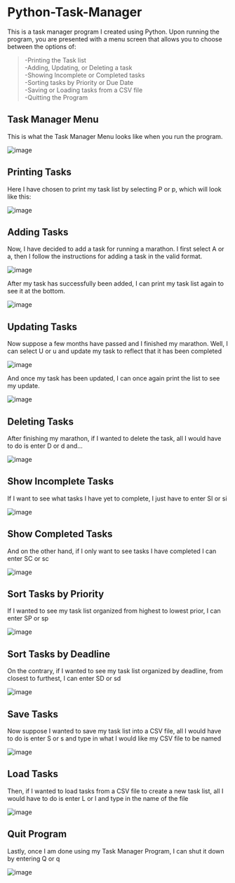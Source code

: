# Python-Task-Manager

This is a task manager program I created using Python. Upon running the program, you are presented with a menu screen that allows you to choose between the options of:  
>-Printing the Task list   
>-Adding, Updating, or Deleting a task  
>-Showing Incomplete or Completed tasks  
>-Sorting tasks by Priority or Due Date  
>-Saving or Loading tasks from a CSV file  
>-Quitting the Program
  
  
## Task Manager Menu
    
  
This is what the Task Manager Menu looks like when you run the program.
    
  
![image](https://github.com/AryanShukla52/Python-Task-Manager/assets/102696882/6564370e-9437-44c2-8a03-c292d76bd8d3)
  
  
## Printing Tasks
  
  
Here I have chosen to print my task list by selecting P or p, which will look like this:
  
  
![image](https://github.com/AryanShukla52/Python-Task-Manager/assets/102696882/7ba20f53-4f0d-477a-966b-725241269acc)


  
  
## Adding Tasks
  
  
Now, I have decided to add a task for running a marathon. I first select A or a, then I follow the instructions for adding a task in the valid format.


![image](https://github.com/AryanShukla52/Python-Task-Manager/assets/102696882/1fae81aa-e2bf-4968-b42c-1c7a88a4ef15)
  
  
After my task has successfully been added, I can print my task list again to see it at the bottom.
  
  
![image](https://github.com/AryanShukla52/Python-Task-Manager/assets/102696882/ce9c43d1-3c7d-4f19-83b5-5527760c89c7)


## Updating Tasks

  
Now suppose a few months have passed and I finished my marathon. Well, I can select U or u and update my task to reflect that it has been completed


![image](https://github.com/AryanShukla52/Python-Task-Manager/assets/102696882/d14df1d8-5d88-4fcd-8c1a-441d07615173)


And once my task has been updated, I can once again print the list to see my update.


![image](https://github.com/AryanShukla52/Python-Task-Manager/assets/102696882/2c560cb7-612c-4e1c-b581-faabbf0b619f)

## Deleting Tasks

After finishing my marathon, if I wanted to delete the task, all I would have to do is enter D or d and...

![image](https://github.com/AryanShukla52/Python-Task-Manager/assets/102696882/61e0ac8c-29a7-47a0-9068-a79e38e4a3c4)

## Show Incomplete Tasks

If I want to see what tasks I have yet to complete, I just have to enter SI or si

![image](https://github.com/AryanShukla52/Python-Task-Manager/assets/102696882/a0b74fd8-a33a-4652-a810-9d4dd8181842)


## Show Completed Tasks

And on the other hand, if I only want to see tasks I have completed I can enter SC or sc

![image](https://github.com/AryanShukla52/Python-Task-Manager/assets/102696882/f06479f8-11fd-4470-8462-eb4358dc15d2)  


## Sort Tasks by Priority

If I wanted to see my task list organized from highest to lowest prior, I can enter SP or sp

![image](https://github.com/AryanShukla52/Python-Task-Manager/assets/102696882/b0986737-b568-4ed7-84aa-8fdf3971cf74)

## Sort Tasks by Deadline

On the contrary, if I wanted to see my task list organized by deadline, from closest to furthest, I can enter SD or sd

![image](https://github.com/AryanShukla52/Python-Task-Manager/assets/102696882/5698b776-e23d-4506-82fa-e3e3f0c7f382)

## Save Tasks  

Now suppose I wanted to save my task list into a CSV file, all I would have to do is enter S or s and type in what I would like my CSV file to be named

![image](https://github.com/AryanShukla52/Python-Task-Manager/assets/102696882/617fc035-67f1-44c9-ab75-eee260c1923b)  

##  Load Tasks 

Then, if I wanted to load tasks from a CSV file to create a new task list, all I would have to do is enter L or l and type in the name of the file

![image](https://github.com/AryanShukla52/Python-Task-Manager/assets/102696882/004d711e-3aac-4313-9645-6c8e6b971d78)

## Quit Program

Lastly, once I am done using my Task Manager Program, I can shut it down by entering Q or q

![image](https://github.com/AryanShukla52/Python-Task-Manager/assets/102696882/254ae45b-8d6e-403c-a144-39f04c5ea6dd)











  
  
 





